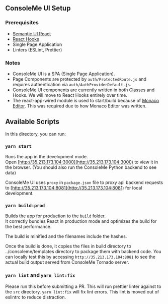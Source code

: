 ## ConsoleMe UI Setup

### Prerequisites

- [Semantic UI React](https://react.semantic-ui.com/)
- [React Hooks](https://reactjs.org/docs/hooks-intro.html)
- Single Page Application
- Linters (ESLint, Prettier)

### Notes

- ConsoleMe UI is a SPA (Single Page Application).
- Page Components are protected by `auth/ProtectedRoute.js` and requires authentication via `auth/AuthProviderDefault.js`.
- ConsoleMe UI components are currently written in both Classes and Hooks. We will move to React Hooks entirely over time.
- The react-app-wired module is used to start/build because of [Monaco Editor](https://microsoft.github.io/monaco-editor/). This was required due to how Monaco Editor was written.

## Available Scripts

In this directory, you can run:

### `yarn start`

Runs the app in the development mode.<br />
Open [http://35.213.173.104:3000](http://35.213.173.104:3000) to view it in the browser. (You should also run the ConsoleMe Python backend to see data)

ConsoleMe UI uses `proxy` in `package.json` file to proxy api backend requests to [http://35.213.173.104:8081](http://35.213.173.104:8081) for local development.

### `yarn build:prod`

Builds the app for production to the `build` folder.<br />
It correctly bundles React in production mode and optimizes the build for the best performance.

The build is minified and the filenames include the hashes.<br />

Once the build is done, it copies the files in build directory to ../consoleme/templates directory to package them with backend code.
You can locally test this by accessing `http://35.213.173.104:8081` to see the actual build output served from ConsoleMe Tornado server.

### `yarn lint` and `yarn lint:fix`

Please run this before submitting a PR. This will run prettier linter against to the `src` directory. `yarn lint:fix` will fix lint errors. This lint is moved out of eslintrc to reduce distraction.
